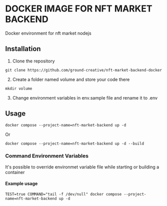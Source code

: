 # DOCKER IMAGE FOR NFT MARKET BACKEND

Docker environment for nft market nodejs

## Installation

1) Clone the repository
```
git clone https://github.com/ground-creative/nft-market-backend-docker
```
2) Create a folder named volume and store your code there
```
mkdir volume
```

3) Change environment variables in env.sample file and rename it to .env

## Usage

```
docker compose --project-name=nft-market-backend up -d
```
Or
```
docker compose --project-name=nft-market-backend up -d --build
```

### Command Environment Variables

It's possible to override environmet variable file while starting or building a container

#### Example usage
```
TEST=true COMMAND="tail -f /dev/null" docker compose --project-name=nft-market-backend up -d
```
